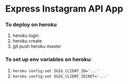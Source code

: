 # Express Instagram API App


### To deploy on heroku

1. heroku login
2. heroku create
3. git push heroku master


### To set up env variables on heroku:

1. ```heroku config:set IGIG_CLIENT_ID='...'```
1. ```heroku config:set IGIG_CLIENT_SECRET='...'```
